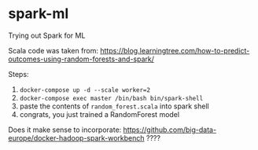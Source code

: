 # spark-ml
Trying out Spark for ML

Scala code was taken from: https://blog.learningtree.com/how-to-predict-outcomes-using-random-forests-and-spark/

Steps:
  1. `docker-compose up -d --scale worker=2`
  1. `docker-compose exec master /bin/bash bin/spark-shell`
  1. paste the contents of `random_forest.scala` into spark shell
  1. congrats, you just trained a RandomForest model

Does it make sense to incorporate: https://github.com/big-data-europe/docker-hadoop-spark-workbench ????

